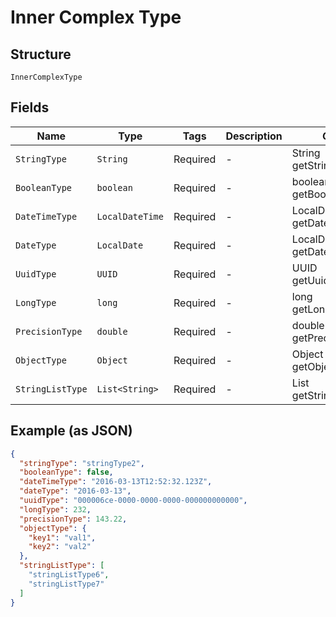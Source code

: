 
# Inner Complex Type

## Structure

`InnerComplexType`

## Fields

| Name | Type | Tags | Description | Getter | Setter |
|  --- | --- | --- | --- | --- | --- |
| `StringType` | `String` | Required | - | String getStringType() | setStringType(String stringType) |
| `BooleanType` | `boolean` | Required | - | boolean getBooleanType() | setBooleanType(boolean booleanType) |
| `DateTimeType` | `LocalDateTime` | Required | - | LocalDateTime getDateTimeType() | setDateTimeType(LocalDateTime dateTimeType) |
| `DateType` | `LocalDate` | Required | - | LocalDate getDateType() | setDateType(LocalDate dateType) |
| `UuidType` | `UUID` | Required | - | UUID getUuidType() | setUuidType(UUID uuidType) |
| `LongType` | `long` | Required | - | long getLongType() | setLongType(long longType) |
| `PrecisionType` | `double` | Required | - | double getPrecisionType() | setPrecisionType(double precisionType) |
| `ObjectType` | `Object` | Required | - | Object getObjectType() | setObjectType(Object objectType) |
| `StringListType` | `List<String>` | Required | - | List<String> getStringListType() | setStringListType(List<String> stringListType) |

## Example (as JSON)

```json
{
  "stringType": "stringType2",
  "booleanType": false,
  "dateTimeType": "2016-03-13T12:52:32.123Z",
  "dateType": "2016-03-13",
  "uuidType": "000006ce-0000-0000-0000-000000000000",
  "longType": 232,
  "precisionType": 143.22,
  "objectType": {
    "key1": "val1",
    "key2": "val2"
  },
  "stringListType": [
    "stringListType6",
    "stringListType7"
  ]
}
```

